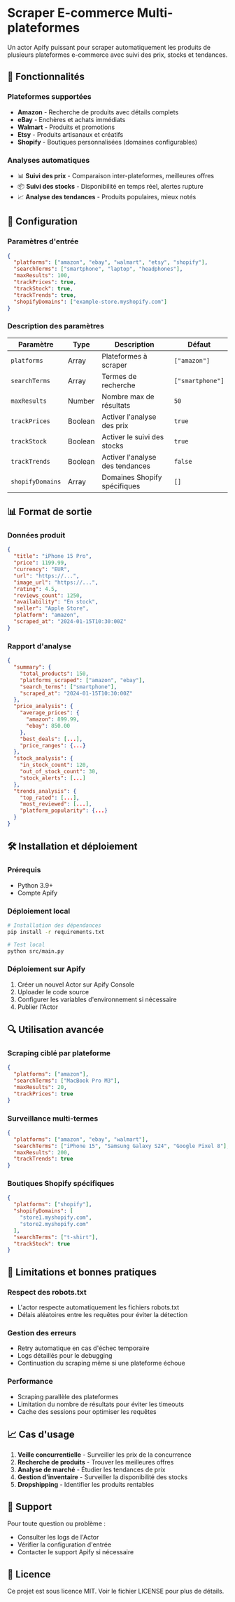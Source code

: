 # Scraper E-commerce Multi-plateformes

Un actor Apify puissant pour scraper automatiquement les produits de plusieurs plateformes e-commerce avec suivi des prix, stocks et tendances.

## 🚀 Fonctionnalités

### Plateformes supportées
- **Amazon** - Recherche de produits avec détails complets
- **eBay** - Enchères et achats immédiats
- **Walmart** - Produits et promotions
- **Etsy** - Produits artisanaux et créatifs
- **Shopify** - Boutiques personnalisées (domaines configurables)

### Analyses automatiques
- 📊 **Suivi des prix** - Comparaison inter-plateformes, meilleures offres
- 📦 **Suivi des stocks** - Disponibilité en temps réel, alertes rupture
- 📈 **Analyse des tendances** - Produits populaires, mieux notés

## 🔧 Configuration

### Paramètres d'entrée

```json
{
  "platforms": ["amazon", "ebay", "walmart", "etsy", "shopify"],
  "searchTerms": ["smartphone", "laptop", "headphones"],
  "maxResults": 100,
  "trackPrices": true,
  "trackStock": true,
  "trackTrends": true,
  "shopifyDomains": ["example-store.myshopify.com"]
}
```

### Description des paramètres

| Paramètre | Type | Description | Défaut |
|-----------|------|-------------|--------|
| `platforms` | Array | Plateformes à scraper | `["amazon"]` |
| `searchTerms` | Array | Termes de recherche | `["smartphone"]` |
| `maxResults` | Number | Nombre max de résultats | `50` |
| `trackPrices` | Boolean | Activer l'analyse des prix | `true` |
| `trackStock` | Boolean | Activer le suivi des stocks | `true` |
| `trackTrends` | Boolean | Activer l'analyse des tendances | `false` |
| `shopifyDomains` | Array | Domaines Shopify spécifiques | `[]` |

## 📊 Format de sortie

### Données produit
```json
{
  "title": "iPhone 15 Pro",
  "price": 1199.99,
  "currency": "EUR",
  "url": "https://...",
  "image_url": "https://...",
  "rating": 4.5,
  "reviews_count": 1250,
  "availability": "En stock",
  "seller": "Apple Store",
  "platform": "amazon",
  "scraped_at": "2024-01-15T10:30:00Z"
}
```

### Rapport d'analyse
```json
{
  "summary": {
    "total_products": 150,
    "platforms_scraped": ["amazon", "ebay"],
    "search_terms": ["smartphone"],
    "scraped_at": "2024-01-15T10:30:00Z"
  },
  "price_analysis": {
    "average_prices": {
      "amazon": 899.99,
      "ebay": 850.00
    },
    "best_deals": [...],
    "price_ranges": {...}
  },
  "stock_analysis": {
    "in_stock_count": 120,
    "out_of_stock_count": 30,
    "stock_alerts": [...]
  },
  "trends_analysis": {
    "top_rated": [...],
    "most_reviewed": [...],
    "platform_popularity": {...}
  }
}
```

## 🛠️ Installation et déploiement

### Prérequis
- Python 3.9+
- Compte Apify

### Déploiement local
```bash
# Installation des dépendances
pip install -r requirements.txt

# Test local
python src/main.py
```

### Déploiement sur Apify
1. Créer un nouvel Actor sur Apify Console
2. Uploader le code source
3. Configurer les variables d'environnement si nécessaire
4. Publier l'Actor

## 🔍 Utilisation avancée

### Scraping ciblé par plateforme
```json
{
  "platforms": ["amazon"],
  "searchTerms": ["MacBook Pro M3"],
  "maxResults": 20,
  "trackPrices": true
}
```

### Surveillance multi-termes
```json
{
  "platforms": ["amazon", "ebay", "walmart"],
  "searchTerms": ["iPhone 15", "Samsung Galaxy S24", "Google Pixel 8"],
  "maxResults": 200,
  "trackTrends": true
}
```

### Boutiques Shopify spécifiques
```json
{
  "platforms": ["shopify"],
  "shopifyDomains": [
    "store1.myshopify.com",
    "store2.myshopify.com"
  ],
  "searchTerms": ["t-shirt"],
  "trackStock": true
}
```

## 🚨 Limitations et bonnes pratiques

### Respect des robots.txt
- L'actor respecte automatiquement les fichiers robots.txt
- Délais aléatoires entre les requêtes pour éviter la détection

### Gestion des erreurs
- Retry automatique en cas d'échec temporaire
- Logs détaillés pour le debugging
- Continuation du scraping même si une plateforme échoue

### Performance
- Scraping parallèle des plateformes
- Limitation du nombre de résultats pour éviter les timeouts
- Cache des sessions pour optimiser les requêtes

## 📈 Cas d'usage

1. **Veille concurrentielle** - Surveiller les prix de la concurrence
2. **Recherche de produits** - Trouver les meilleures offres
3. **Analyse de marché** - Étudier les tendances de prix
4. **Gestion d'inventaire** - Surveiller la disponibilité des stocks
5. **Dropshipping** - Identifier les produits rentables

## 🤝 Support

Pour toute question ou problème :
- Consulter les logs de l'Actor
- Vérifier la configuration d'entrée
- Contacter le support Apify si nécessaire

## 📄 Licence

Ce projet est sous licence MIT. Voir le fichier LICENSE pour plus de détails.
